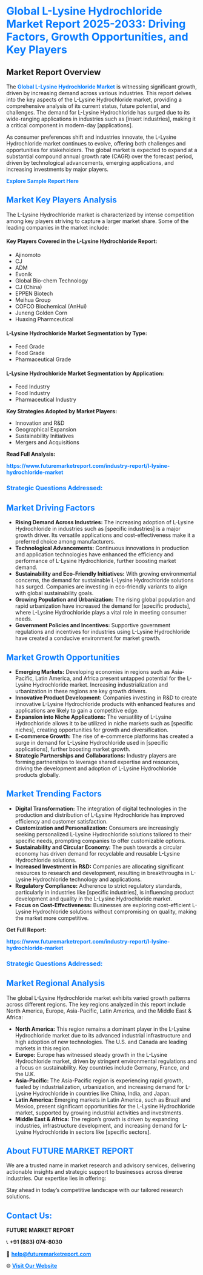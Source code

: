 <h1 style="color: #007BFF;">Global L-Lysine Hydrochloride Market Report 2025-2033: Driving Factors, Growth Opportunities, and Key Players</h1>

<section id="overview">
<h2>Market Report Overview</h2>
<p>The <a href="https://www.futuremarketreport.com/industry-report/l-lysine-hydrochloride-market" style="color: #007BFF; text-decoration: none;"><strong>Global L-Lysine Hydrochloride Market</strong></a> is witnessing significant growth, driven by increasing demand across various industries. This report delves into the key aspects of the L-Lysine Hydrochloride market, providing a comprehensive analysis of its current status, future potential, and challenges. The demand for L-Lysine Hydrochloride has surged due to its wide-ranging applications in industries such as [insert industries], making it a critical component in modern-day [applications].</p>
<p>As consumer preferences shift and industries innovate, the L-Lysine Hydrochloride market continues to evolve, offering both challenges and opportunities for stakeholders. The global market is expected to expand at a substantial compound annual growth rate (CAGR) over the forecast period, driven by technological advancements, emerging applications, and increasing investments by major players.</p>
</section>

<section id="overview">
<p><a href="https://www.futuremarketreport.com/request-sample/reportId=85776" style="color: #007BFF; text-decoration: none;"><strong>Explore Sample Report Here</strong></a></p>
</section>

<section id="key-players">
<h2 style="color: #007BFF;">Market Key Players Analysis</h2>
<p>The L-Lysine Hydrochloride market is characterized by intense competition among key players striving to capture a larger market share. Some of the leading companies in the market include:</p>
<h4>Key Players Covered in the L-Lysine Hydrochloride Report:</h4>
<ul><li>Ajinomoto</li><li>CJ</li><li>ADM</li><li>Evonik</li><li>Global Bio-chem Technology</li><li>CJ (China)</li><li>EPPEN Biotech</li><li>Meihua Group</li><li>COFCO Biochemical (AnHui)</li><li>Juneng Golden Corn</li><li>Huaxing Pharmceutical</li></ul>
<h4>L-Lysine Hydrochloride Market Segmentation by Type:</h4>
<ul><li>Feed Grade</li><li>Food Grade</li><li>Pharmaceutical Grade</li></ul>

<h4>L-Lysine Hydrochloride Market Segmentation by Application:</h4>
<ul><li>Feed Industry</li><li>Food Industry</li><li>Pharmaceutical Industry</li></ul>
<p><strong>Key Strategies Adopted by Market Players:</strong></p>
<ul>
<li>Innovation and R&D</li>
<li>Geographical Expansion</li>
<li>Sustainability Initiatives</li>
<li>Mergers and Acquisitions</li>
</ul>
</section>

<section>
<p><strong>Read Full Analysis: </strong></p><a href="https://www.futuremarketreport.com/industry-report/l-lysine-hydrochloride-market" style="color: #007BFF; text-decoration: none;"><strong>https://www.futuremarketreport.com/industry-report/l-lysine-hydrochloride-market</strong></a>
<h3 style="color: #007BFF;">Strategic Questions Addressed:</h3>
</section>

<section id="driving-factors">
<h2 style="color: #007BFF;">Market Driving Factors</h2>
<ul>
<li><strong>Rising Demand Across Industries:</strong> The increasing adoption of L-Lysine Hydrochloride in industries such as [specific industries] is a major growth driver. Its versatile applications and cost-effectiveness make it a preferred choice among manufacturers.</li>
<li><strong>Technological Advancements:</strong> Continuous innovations in production and application technologies have enhanced the efficiency and performance of L-Lysine Hydrochloride, further boosting market demand.</li>
<li><strong>Sustainability and Eco-Friendly Initiatives:</strong> With growing environmental concerns, the demand for sustainable L-Lysine Hydrochloride solutions has surged. Companies are investing in eco-friendly variants to align with global sustainability goals.</li>
<li><strong>Growing Population and Urbanization:</strong> The rising global population and rapid urbanization have increased the demand for [specific products], where L-Lysine Hydrochloride plays a vital role in meeting consumer needs.</li>
<li><strong>Government Policies and Incentives:</strong> Supportive government regulations and incentives for industries using L-Lysine Hydrochloride have created a conducive environment for market growth.</li>
</ul>
</section>

<section id="growth-opportunities">
<h2 style="color: #007BFF;">Market Growth Opportunities</h2>
<ul>
<li><strong>Emerging Markets:</strong> Developing economies in regions such as Asia-Pacific, Latin America, and Africa present untapped potential for the L-Lysine Hydrochloride market. Increasing industrialization and urbanization in these regions are key growth drivers.</li>
<li><strong>Innovative Product Development:</strong> Companies investing in R&D to create innovative L-Lysine Hydrochloride products with enhanced features and applications are likely to gain a competitive edge.</li>
<li><strong>Expansion into Niche Applications:</strong> The versatility of L-Lysine Hydrochloride allows it to be utilized in niche markets such as [specific niches], creating opportunities for growth and diversification.</li>
<li><strong>E-commerce Growth:</strong> The rise of e-commerce platforms has created a surge in demand for L-Lysine Hydrochloride used in [specific applications], further boosting market growth.</li>
<li><strong>Strategic Partnerships and Collaborations:</strong> Industry players are forming partnerships to leverage shared expertise and resources, driving the development and adoption of L-Lysine Hydrochloride products globally.</li>
</ul>
</section>

<section id="trending-factors">
<h2 style="color: #007BFF;">Market Trending Factors</h2>
<ul>
<li><strong>Digital Transformation:</strong> The integration of digital technologies in the production and distribution of L-Lysine Hydrochloride has improved efficiency and customer satisfaction.</li>
<li><strong>Customization and Personalization:</strong> Consumers are increasingly seeking personalized L-Lysine Hydrochloride solutions tailored to their specific needs, prompting companies to offer customizable options.</li>
<li><strong>Sustainability and Circular Economy:</strong> The push towards a circular economy has driven demand for recyclable and reusable L-Lysine Hydrochloride solutions.</li>
<li><strong>Increased Investment in R&D:</strong> Companies are allocating significant resources to research and development, resulting in breakthroughs in L-Lysine Hydrochloride technology and applications.</li>
<li><strong>Regulatory Compliance:</strong> Adherence to strict regulatory standards, particularly in industries like [specific industries], is influencing product development and quality in the L-Lysine Hydrochloride market.</li>
<li><strong>Focus on Cost-Effectiveness:</strong> Businesses are exploring cost-efficient L-Lysine Hydrochloride solutions without compromising on quality, making the market more competitive.</li>
</ul>
</section>

<section>
<p><strong>Get Full Report: </strong></p><a href="https://www.futuremarketreport.com/industry-report/l-lysine-hydrochloride-market" style="color: #007BFF; text-decoration: none;"><strong>https://www.futuremarketreport.com/industry-report/l-lysine-hydrochloride-market</strong></a>
<h3 style="color: #007BFF;">Strategic Questions Addressed:</h3>
</section>


<section id="regional-analysis">
<h2 style="color: #007BFF;">Market Regional Analysis</h2>
<p>The global L-Lysine Hydrochloride market exhibits varied growth patterns across different regions. The key regions analyzed in this report include North America, Europe, Asia-Pacific, Latin America, and the Middle East & Africa:</p>
<ul>
<li><strong>North America:</strong> This region remains a dominant player in the L-Lysine Hydrochloride market due to its advanced industrial infrastructure and high adoption of new technologies. The U.S. and Canada are leading markets in this region.</li>
<li><strong>Europe:</strong> Europe has witnessed steady growth in the L-Lysine Hydrochloride market, driven by stringent environmental regulations and a focus on sustainability. Key countries include Germany, France, and the U.K.</li>
<li><strong>Asia-Pacific:</strong> The Asia-Pacific region is experiencing rapid growth, fueled by industrialization, urbanization, and increasing demand for L-Lysine Hydrochloride in countries like China, India, and Japan.</li>
<li><strong>Latin America:</strong> Emerging markets in Latin America, such as Brazil and Mexico, present significant opportunities for the L-Lysine Hydrochloride market, supported by growing industrial activities and investments.</li>
<li><strong>Middle East & Africa:</strong> The region’s growth is driven by expanding industries, infrastructure development, and increasing demand for L-Lysine Hydrochloride in sectors like [specific sectors].</li>
</ul>
</section>

<footer>
<h2 style="color: #007BFF;">About FUTURE MARKET REPORT</h2>
<p>We are a trusted name in market research and advisory services, delivering actionable insights and strategic support to businesses across diverse industries. Our expertise lies in offering:</p>

<p>Stay ahead in today’s competitive landscape with our tailored research solutions.</p>

<h2 style="color: #007BFF;">Contact Us:</h2>
<p><strong>FUTURE MARKET REPORT</strong></p>
<p>📞 <strong>+91 (883) 074-8030</strong></p>
<p>📧 <strong><a href="mailto:help@futuremarketreport.com" style="color: #007BFF;">help@futuremarketreport.com</a></strong></p>
<p>🌐 <strong><a href="https://www.futuremarketreport.com/" style="color: #007BFF;">Visit Our Website</a></strong></p>
</footer>